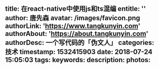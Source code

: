 title: 在react-native中使用js和ts混编
entitle: ''
author: 唐先森
avatar: /images/favicon.png
authorLink: 'https://www.tangkunyin.com'
authorAbout: 'https://about.tangkunyin.com'
authorDesc: 一个写代码的「伪文人」
categories: 技术
timestamp: 1532415903
date: 2018-07-24 15:05:03
tags:
keywords:
description:
photos:
---
